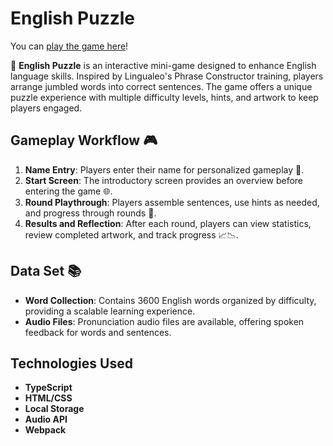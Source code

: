 # English Puzzle

You can [play the game here](https://rolling-scopes-school.github.io/jsnata-JSFE2023Q4/rss-puzzle/index.html)!

🌟 **English Puzzle** is an interactive mini-game designed to enhance English language skills. Inspired by Lingualeo's Phrase Constructor training, players arrange jumbled words into correct sentences. The game offers a unique puzzle experience with multiple difficulty levels, hints, and artwork to keep players engaged.

## Gameplay Workflow 🎮

1. **Name Entry**: Players enter their name for personalized gameplay 🚪.
2. **Start Screen**: The introductory screen provides an overview before entering the game 🌐.
3. **Round Playthrough**: Players assemble sentences, use hints as needed, and progress through rounds 🔁.
4. **Results and Reflection**: After each round, players can view statistics, review completed artwork, and track progress 📈📉.


## Data Set 📚

- **Word Collection**: Contains 3600 English words organized by difficulty, providing a scalable learning experience.
- **Audio Files**: Pronunciation audio files are available, offering spoken feedback for words and sentences.

## Technologies Used

- **TypeScript**
- **HTML/CSS**
- **Local Storage**
- **Audio API**
- **Webpack**
